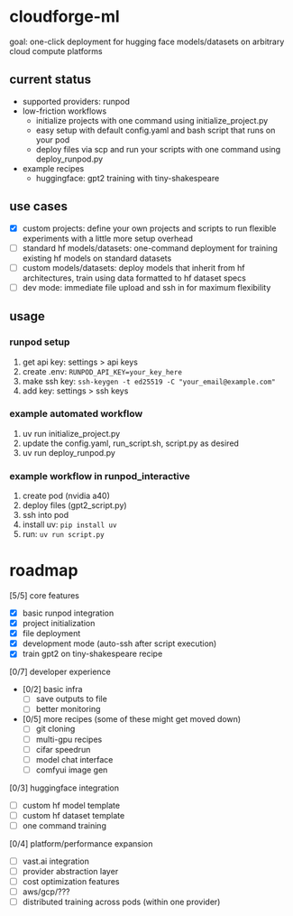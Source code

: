 # cloudforge-ml
goal: one-click deployment for hugging face models/datasets on arbitrary cloud compute platforms

## current status
- supported providers: runpod
- low-friction workflows
  - initialize projects with one command using initialize_project.py
  - easy setup with default config.yaml and bash script that runs on your pod
  - deploy files via scp and run your scripts with one command using deploy_runpod.py
- example recipes
  - huggingface: gpt2 training with tiny-shakespeare

##  use cases
- [x] custom projects: define your own projects and scripts to run flexible experiments with a little more setup overhead
- [ ] standard hf models/datasets: one-command deployment for training existing hf models on standard datasets
- [ ] custom models/datasets: deploy models that inherit from hf architectures, train using data formatted to hf dataset specs
- [ ] dev mode: immediate file upload and ssh in for maximum flexibility

## usage
### runpod setup
1. get api key: settings > api keys
2. create .env: `RUNPOD_API_KEY=your_key_here`
3. make ssh key: `ssh-keygen -t ed25519 -C "your_email@example.com"`
4. add key: settings > ssh keys

### example automated workflow
1. uv run initialize_project.py
2. update the config.yaml, run_script.sh, script.py as desired
3. uv run deploy_runpod.py

### example workflow in runpod_interactive
1. create pod (nvidia a40)
2. deploy files (gpt2_script.py)
3. ssh into pod
4. install uv: `pip install uv`
5. run: `uv run script.py`

# roadmap

[5/5] core features
- [x] basic runpod integration
- [x] project initialization
- [x] file deployment
- [x] development mode (auto-ssh after script execution)
- [x] train gpt2 on tiny-shakespeare recipe

[0/7] developer experience
- [0/2] basic infra
  - [ ] save outputs to file
  - [ ] better monitoring
- [0/5] more recipes (some of these might get moved down)
  - [ ] git cloning
  - [ ] multi-gpu recipes
  - [ ] cifar speedrun
  - [ ] model chat interface
  - [ ] comfyui image gen

[0/3] huggingface integration
- [ ] custom hf model template
- [ ] custom hf dataset template
- [ ] one command training

[0/4] platform/performance expansion
- [ ] vast.ai integration
- [ ] provider abstraction layer
- [ ] cost optimization features
- [ ] aws/gcp/???
- [ ] distributed training across pods (within one provider)
